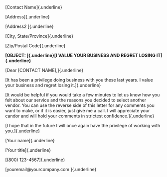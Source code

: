 [Contact Name]{.underline}

[Address]{.underline}

[Address2 ]{.underline}

[City, State/Province]{.underline}

[Zip/Postal Code]{.underline}

**[OBJECT: ]{.underline}[I VALUE YOUR BUSINESS AND REGRET LOSING
IT]{.underline}**

[Dear \[CONTACT NAME\],]{.underline}

[It has been a privilege doing business with you these last years. I
value your business and regret losing it.]{.underline}

[It would be helpful if you would take a few minutes to let us know how
you felt about our service and the reasons you decided to select another
vendor. You can use the reverse side of this letter for any comments you
want to make, or if it is easier, just give me a call. I will appreciate
your candor and will hold your comments in strictest
confidence.]{.underline}

[I hope that in the future I will once again have the privilege of
working with you.]{.underline}

[Your name]{.underline}

[Your title]{.underline}

[(800) 123-4567]{.underline}

[youremail\@yourcompany.com ]{.underline}
